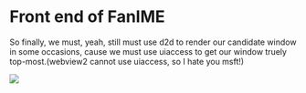 # Front end of FanIME

So finally, we must, yeah, still must use d2d to render our candidate window in some occasions, cause we must use uiaccess to get our window truely top-most.(webview2 cannot use uiaccess, so I hate you msft!)

![](https://s2.loli.net/2025/05/07/UVcPdTIno8mE1pz.png)
